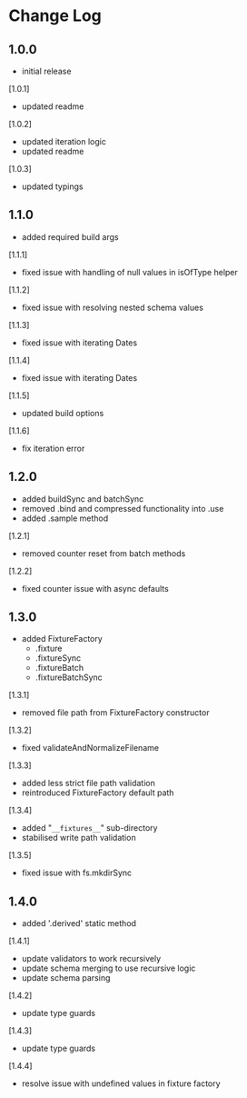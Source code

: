 # Change Log

## 1.0.0

- initial release

[1.0.1]

- updated readme

[1.0.2]

- updated iteration logic
- updated readme

[1.0.3]

- updated typings

## 1.1.0

- added required build args

[1.1.1]

- fixed issue with handling of null values in isOfType helper

[1.1.2]

- fixed issue with resolving nested schema values

[1.1.3]

- fixed issue with iterating Dates

[1.1.4]

- fixed issue with iterating Dates

[1.1.5]

- updated build options

[1.1.6]

- fix iteration error

## 1.2.0

- added buildSync and batchSync
- removed .bind and compressed functionality into .use
- added .sample method

[1.2.1]

- removed counter reset from batch methods

[1.2.2]

- fixed counter issue with async defaults

## 1.3.0

- added FixtureFactory
  - .fixture
  - .fixtureSync
  - .fixtureBatch
  - .fixtureBatchSync

[1.3.1]

- removed file path from FixtureFactory constructor

[1.3.2]

- fixed validateAndNormalizeFilename

[1.3.3]

- added less strict file path validation
- reintroduced FixtureFactory default path

[1.3.4]

- added "`__fixtures__`" sub-directory
- stabilised write path validation

[1.3.5]

- fixed issue with fs.mkdirSync

## 1.4.0

- added '.derived' static method

[1.4.1]

- update validators to work recursively
- update schema merging to use recursive logic
- update schema parsing

[1.4.2]

- update type guards

[1.4.3]

- update type guards

[1.4.4]

- resolve issue with undefined values in fixture factory
